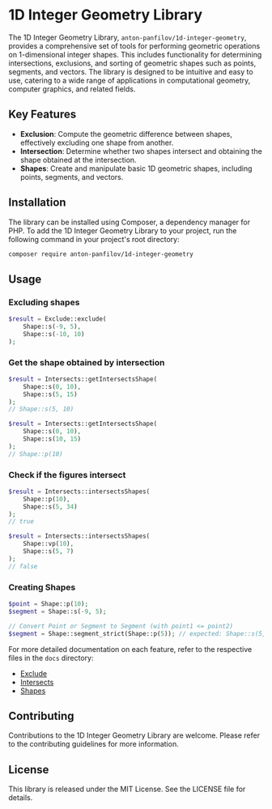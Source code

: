 # 1D Integer Geometry Library

The 1D Integer Geometry Library, `anton-panfilov/1d-integer-geometry`, provides a comprehensive set of tools for performing geometric operations on 1-dimensional integer shapes. This includes functionality for determining intersections, exclusions, and sorting of geometric shapes such as points, segments, and vectors. The library is designed to be intuitive and easy to use, catering to a wide range of applications in computational geometry, computer graphics, and related fields.

## Key Features

- **Exclusion**: Compute the geometric difference between shapes, effectively excluding one shape from another.
- **Intersection**: Determine whether two shapes intersect and obtaining the shape obtained at the intersection.
- **Shapes**: Create and manipulate basic 1D geometric shapes, including points, segments, and vectors.

## Installation

The library can be installed using Composer, a dependency manager for PHP. To add the 1D Integer Geometry Library to your project, run the following command in your project's root directory:

```bash
composer require anton-panfilov/1d-integer-geometry
```

## Usage

### Excluding shapes

```php
$result = Exclude::exclude(
    Shape::s(-9, 5),
    Shape::s(-10, 10)
);
```

### Get the shape obtained by intersection

```php
$result = Intersects::getIntersectsShape(
    Shape::s(0, 10),
    Shape::s(5, 15)
);
// Shape::s(5, 10)

$result = Intersects::getIntersectsShape(
    Shape::s(0, 10),
    Shape::s(10, 15)
);
// Shape::p(10)

```

### Check if the figures intersect

```php
$result = Intersects::intersectsShapes(
    Shape::p(10),
    Shape::s(5, 34)
);
// true

$result = Intersects::intersectsShapes(
    Shape::vp(10),
    Shape::s(5, 7)
);
// false
```

### Creating Shapes

```php
$point = Shape::p(10);
$segment = Shape::s(-9, 5);

// Convert Point or Segment to Segment (with point1 <= point2)
$segment = Shape::segment_strict(Shape::p(5)); // expected: Shape::s(5, 5)
```

For more detailed documentation on each feature, refer to the respective files in the `docs` directory:

- [Exclude](docs/Exclude.md)
- [Intersects](docs/Intersects.md)
- [Shapes](docs/Shapes.md)

## Contributing

Contributions to the 1D Integer Geometry Library are welcome. Please refer to the contributing guidelines for more information.

## License

This library is released under the MIT License. See the LICENSE file for details.
